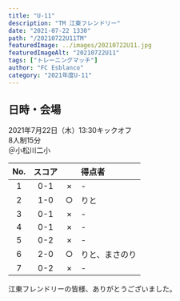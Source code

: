 ```yaml
---
title: "U-11"
description: "TM 江東フレンドリー"
date: "2021-07-22 1330"
path: "/20210722U11TM"
featuredImage: ../images/20210722U11.jpg
featuredImageAlt: "20210722U11"
tags: ["トレーニングマッチ"]
author: "FC Esblanco"
category: "2021年度U-11"
---
```


## 日時・会場

2021年7月22日（木）13:30キックオフ  
8人制15分  
＠小松川二小

| No.| スコア  |   | 得点者  |
|:--:|:------:|:-:|:--------|
| 1  | 0-1    | × |- |
| 2  | 1-0    | ○ |りと|
| 3  | 0-1    | × |- |
| 4  | 0-1    | × |- |
| 5  | 0-2    | × |- |
| 6  | 2-0    | ○ |りと、まさのり|
| 7  | 0-2    | × |- |

<script src="https://adm.shinobi.jp/s/f9835040bccb6582c56df68b8f5ecca7"></script>


江東フレンドリーの皆様、ありがとうございました。
